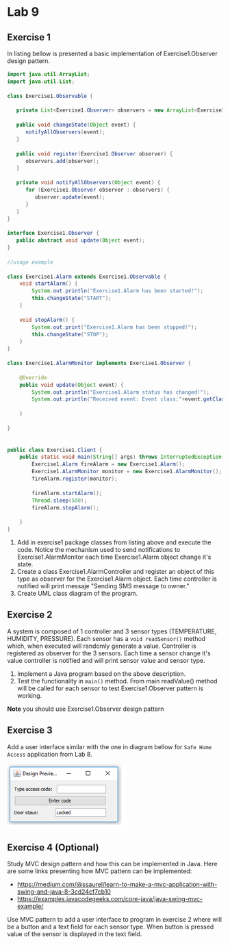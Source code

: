 # Lab 9

## Exercise 1 

In listing bellow is presented a basic implementation of Exercise1.Observer design pattern. 

```java
import java.util.ArrayList;
import java.util.List;
 
class Exercise1.Observable {
 
   private List<Exercise1.Observer> observers = new ArrayList<Exercise1.Observer>();
 
   public void changeState(Object event) {
      notifyAllObservers(event);
   }
 
   public void register(Exercise1.Observer observer) {
      observers.add(observer);		
   }
 
   private void notifyAllObservers(Object event) {
      for (Exercise1.Observer observer : observers) {
         observer.update(event);
      }
   } 	
}
 
interface Exercise1.Observer {
   public abstract void update(Object event);
}
 
//usage example
 
class Exercise1.Alarm extends Exercise1.Observable {
    void startAlarm() {
        System.out.println("Exercise1.Alarm has been started!");
        this.changeState("START");
    }
 
    void stopAlarm() {
        System.out.print("Exercise1.Alarm has been stopped!");
        this.changeState("STOP");
    }
}
 
class Exercise1.AlarmMonitor implements Exercise1.Observer {
 
    @Override
    public void update(Object event) {
        System.out.println("Exercise1.Alarm status has changed!");
        System.out.println("Received event: Event class:"+event.getClass()+":"+event.toString());
 
    }
 
}
 
 
public class Exercise1.Client {
    public static void main(String[] args) throws InterruptedException{
        Exercise1.Alarm fireAlarm = new Exercise1.Alarm();
        Exercise1.AlarmMonitor monitor = new Exercise1.AlarmMonitor();
        fireAlarm.register(monitor);
 
        fireAlarm.startAlarm();
        Thread.sleep(500);
        fireAlarm.stopAlarm();
 
    }
}
```

1. Add  in exercise1 package classes from listing above and execute the code. Notice the mechanism used to send notifications to Exercise1.AlarmMonitor each time Exercise1.Alarm object change it's state. 
2. Create a class Exercise1.AlarmController and register an object of this type as observer for the Exercise1.Alarm object. Each time controller is notified will print messaje "Sending SMS message to owner."
3. Create UML class diagram of the program.   

## Exercise 2
A system is composed of 1 controller and 3 sensor types (TEMPERATURE, HUMIDITY, PRESSURE). Each sensor has a `void readSensor()` method which, when executed will randomly generate a value. 
Controller is registered as observer for the 3 sensors. Each time a sensor change it's value controller is notified and will print sensor value and sensor type.  

1. Implement a Java program based on the above description.
2. Test the functionality in `main()` method. From main readValue() method will be called for each sensor to test Exercise1.Observer pattern is working.

**Note** you should use Exercise1.Observer design pattern  

## Exercise 3

Add a user interface similar with the one in diagram bellow for `Safe Home Access` application from Lab 8.

![alt text](./docs/door_ui.png)

## Exercise 4 (Optional)

Study MVC design pattern and how this can be implemented in Java. Here are some links presenting how MVC pattern can be implemented:
- https://medium.com/@ssaurel/learn-to-make-a-mvc-application-with-swing-and-java-8-3cd24cf7cb10 
- https://examples.javacodegeeks.com/core-java/java-swing-mvc-example/ 

Use MVC pattern to add a user interface to program in exercise 2 where will be a button and a text field for each sensor type. When button is pressed value of the sensor is displayed in the text field.
